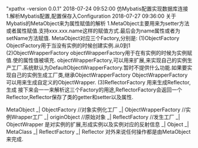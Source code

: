 "xpathx -version 0.0.1"
2018-07-24 09:52:00  仿Mybatis配置实现数据库连接
 1.解析Mybatis配置,配置保存入Configuration
2018-07-27 09:36:00 关于Mybatis的MetaObject来为属性赋值的解析
 1.MetaObject主要用来为setter方法或者属性赋值.支持xxx.xxx.name这样的赋值方式.最后会为name属性或者为setName方法赋值.
 MetaObject对应三个Factory,分别是:
 (1)ObjectFactory
 ObjectFactory用于当没有实例的时候创建实例.从0到1
 (2)ObjectWrapperFactory
    objectWrapperFactory用于在有实例的时候为实例赋值.使的属性值被填充.
    objectWrapperFactory,可以用来扩展,来实现自己的实例生产工厂.系统默认为DefaultObjectWrapperFactory.暂时不提供什么功能.如果要实现自己的实例生成工厂类,继承ObjectWrapperFactory
    ObjectWrapperFactory可以用来生成自定义的ObjectWrapper.
 (3)ReflectorFactory
    用来生成Reflector,生成
 接下来会一一来解析这三个Factory的用途,ReflectorFactory会返回一个Reflector,Reflector保存了类的getter和setter以及属性.
 
 MetaObject
           _| ObjectFactory //对象实例化工厂
           _| ObjectWrapperFactory //实例Wrapper工厂
           _| originObject //原始对象
           _| ReflectFactory //发生工厂
           _| ObjectWrapper 是对实例的扩展,形成实例以及实例对应的反射信息
                 _| Object
                 _| MetaClass
                        _| ReflectFactory
                        _| Reflector
 对外来说任何操作都是由MetaObject来完成.